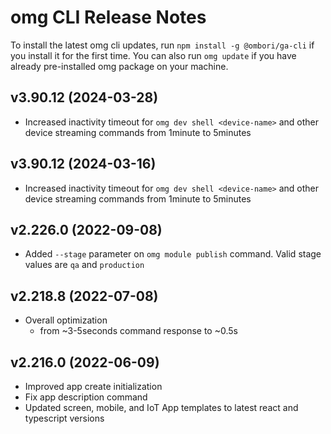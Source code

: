 # omg CLI Release Notes
To install the latest omg cli updates, run `npm install -g @ombori/ga-cli` if you install it for the first time. You can also run `omg update` if you have already pre-installed omg package on your machine. 

## v3.90.12 (2024-03-28)
- Increased inactivity timeout for `omg dev shell <device-name>` and other device streaming commands from 1minute to 5minutes

## v3.90.12 (2024-03-16)
- Increased inactivity timeout for `omg dev shell <device-name>` and other device streaming commands from 1minute to 5minutes


## v2.226.0 (2022-09-08)
- Added `--stage` parameter on `omg module publish` command. Valid stage values are `qa` and `production`

## v2.218.8 (2022-07-08)
- Overall optimization
  - from ~3-5seconds command response to ~0.5s

## v2.216.0 (2022-06-09)
- Improved app create initialization
- Fix app description command
- Updated screen, mobile, and IoT App templates to latest react and typescript versions
